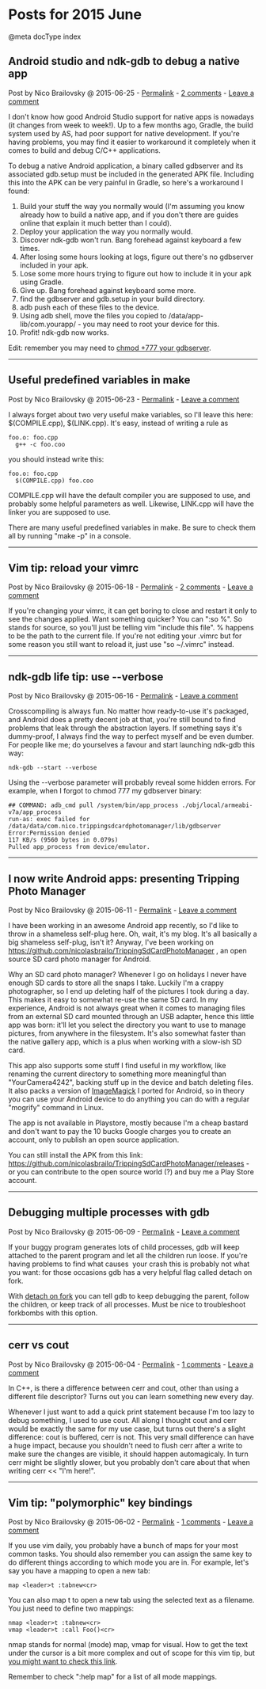 # Posts for 2015 June

@meta docType index

## Android studio and ndk-gdb to debug a native app

Post by Nico Brailovsky @ 2015-06-25 - [Permalink](md_blog/2015/0625_Androidstudioandndkgdbtodebuganativeapp.md)  - [2 comments](md_blog/2015/0625_Androidstudioandndkgdbtodebuganativeapp.md) - [Leave a comment](https://github.com/nicolasbrailo/nicolasbrailo.github.io/issues/new?title=Comment@md_blog/2015/0625_Androidstudioandndkgdbtodebuganativeapp.md&body=I%20have%20a%20comment!)

I don't know how good Android Studio support for native apps is nowadays (it changes from week to week!). Up to a few months ago, Gradle, the build system used by AS, had poor support for native development. If you're having problems, you may find it easier to workaround it completely when it comes to build and debug C/C++ applications.

To debug a native Android application, a binary called gdbserver and its associated gdb.setup must be included in the generated APK file. Including this into the APK can be very painful in Gradle, so here's a workaround I found:

1. Build your stuff the way you normally would (I'm assuming you know already how to build a native app, and if you don't there are guides online that explain it much better than I could).
2. Deploy your application the way you normally would.
3. Discover ndk-gdb won't run. Bang forehead against keyboard a few times.
4. After losing some hours looking at logs, figure out there's no gdbserver included in your apk.
5. Lose some more hours trying to figure out how to include it in your apk using Gradle.
6. Give up. Bang forehead against keyboard some more.
7. find the gdbserver and gdb.setup in your build directory.
8. adb push each of these files to the device.
9. Using adb shell, move the files you copied to /data/app-lib/com.yourapp/ - you may need to root your device for this.
10. Profit! ndk-gdb now works.

Edit: remember you may need to [chmod +777 your gdbserver](md_blog/2015/0616_ndkgdblifetipuseverbose.md).








---

## Useful predefined variables in make

Post by Nico Brailovsky @ 2015-06-23 - [Permalink](md_blog/2015/0623_Usefulpredefinedvariablesinmake.md)  - [Leave a comment](https://github.com/nicolasbrailo/nicolasbrailo.github.io/issues/new?title=Comment@md_blog/2015/0623_Usefulpredefinedvariablesinmake.md&body=I%20have%20a%20comment!)

I always forget about two very useful make variables, so I'll leave this here: $(COMPILE.cpp), $(LINK.cpp).
It's easy, instead of writing a rule as

```
foo.o: foo.cpp
  g++ -c foo.coo
```

you should instead write this:

```
foo.o: foo.cpp
  $(COMPILE.cpp) foo.coo
```

COMPILE.cpp will have the default compiler you are supposed to use, and probably some helpful parameters as well. Likewise, LINK.cpp will have the linker you are supposed to use.

There are many useful predefined variables in make. Be sure to check them all by running "make -p" in a console.





---

## Vim tip: reload your vimrc

Post by Nico Brailovsky @ 2015-06-18 - [Permalink](md_blog/2015/0618_Vimtipreloadyourvimrc.md)  - [2 comments](md_blog/2015/0618_Vimtipreloadyourvimrc.md) - [Leave a comment](https://github.com/nicolasbrailo/nicolasbrailo.github.io/issues/new?title=Comment@md_blog/2015/0618_Vimtipreloadyourvimrc.md&body=I%20have%20a%20comment!)

If you're changing your vimrc, it can get boring to close and restart it only to see the changes applied. Want something quicker? You can ":so %". So stands for source, so you'll just be telling vim "include this file". % happens to be the path to the current file. If you're not editing your .vimrc but for some reason you still want to reload it, just use "so ~/.vimrc" instead.








---

## ndk-gdb life tip: use --verbose

Post by Nico Brailovsky @ 2015-06-16 - [Permalink](md_blog/2015/0616_ndkgdblifetipuseverbose.md)  - [Leave a comment](https://github.com/nicolasbrailo/nicolasbrailo.github.io/issues/new?title=Comment@md_blog/2015/0616_ndkgdblifetipuseverbose.md&body=I%20have%20a%20comment!)

Crosscompiling is always fun. No matter how ready-to-use it's packaged, and Android does a pretty decent job at that, you're still bound to find problems that leak through the abstraction layers. If something says it's dummy-proof, I always find the way to perfect myself and be even dumber. For people like me; do yourselves a favour and start launching ndk-gdb this way:

```
ndk-gdb --start --verbose
```

Using the --verbose parameter will probably reveal some hidden errors. For example, when I forgot to chmod 777 my gdbserver binary:

```
## COMMAND: adb_cmd pull /system/bin/app_process ./obj/local/armeabi-v7a/app_process
run-as: exec failed for /data/data/com.nico.trippingsdcardphotomanager/lib/gdbserver Error:Permission denied
117 KB/s (9560 bytes in 0.079s)
Pulled app_process from device/emulator.
```





---

## I now write Android apps: presenting Tripping Photo Manager

Post by Nico Brailovsky @ 2015-06-11 - [Permalink](md_blog/2015/0611_InowwriteAndroidappspresentingTrippingPhotoManager.md)  - [Leave a comment](https://github.com/nicolasbrailo/nicolasbrailo.github.io/issues/new?title=Comment@md_blog/2015/0611_InowwriteAndroidappspresentingTrippingPhotoManager.md&body=I%20have%20a%20comment!)

I have been working in an awesome Android app recently, so I'd like to throw in a shameless self-plug here. Oh, wait, it's my blog. It's all basically a big shameless self-plug, isn't it? Anyway, I've been working on <https://github.com/nicolasbrailo/TrippingSdCardPhotoManager> , an open source SD card photo manager for Android.

Why an SD card photo manager? Whenever I go on holidays I never have enough SD cards to store all the snaps I take. Luckily I'm a crappy photographer, so I end up deleting half of the pictures I took during a day. This makes it easy to somewhat re-use the same SD card. In my experience, Android is not always great when it comes to managing files from an external SD card mounted through an USB adapter, hence this little app was born: it'll let you select the directory you want to use to manage pictures, from anywhere in the filesystem. It's also somewhat faster than the native gallery app, which is a plus when working with a slow-ish SD card.

This app also supports some stuff I find useful in my workflow, like renaming the current directory to something more meaningful than "YourCamera4242", backing stuff up in the device and batch deleting files. It also packs a version of [ImageMagick](http://www.imagemagick.org/script/index.php) I ported for Android, so in theory you can use your Android device to do anything you can do with a regular "mogrify" command in Linux.

The app is not available in Playstore, mostly because I'm a cheap bastard and don't want to pay the 10 bucks Google charges you to create an account, only to publish an open source application.

You can still install the APK from this link: <https://github.com/nicolasbrailo/TrippingSdCardPhotoManager/releases> - or you can contribute to the open source world (?) and buy me a Play Store account.





---

## Debugging multiple processes with gdb

Post by Nico Brailovsky @ 2015-06-09 - [Permalink](md_blog/2015/0609_Debuggingmultipleprocesseswithgdb.md)  - [Leave a comment](https://github.com/nicolasbrailo/nicolasbrailo.github.io/issues/new?title=Comment@md_blog/2015/0609_Debuggingmultipleprocesseswithgdb.md&body=I%20have%20a%20comment!)

If your buggy program generates lots of child processes, gdb will keep attached to the parent program and let all the children run loose. If you're having problems to find what causes  your crash this is probably not what you want: for those occasions gdb has a very helpful flag called detach on fork.

With [detach on fork](https://sourceware.org/gdb/onlinedocs/gdb/Forks.html) you can tell gdb to keep debugging the parent, follow the children, or keep track of all processes. Must be nice to troubleshoot forkbombs with this option.





---

## cerr vs cout

Post by Nico Brailovsky @ 2015-06-04 - [Permalink](md_blog/2015/0604_cerrvscout.md)  - [1 comments](md_blog/2015/0604_cerrvscout.md) - [Leave a comment](https://github.com/nicolasbrailo/nicolasbrailo.github.io/issues/new?title=Comment@md_blog/2015/0604_cerrvscout.md&body=I%20have%20a%20comment!)

In C++, is there a difference between cerr and cout, other than using a different file descriptor? Turns out you can learn something new every day.

Whenever I just want to add a quick print statement because I'm too lazy to debug something, I used to use cout. All along I thought cout and cerr would be exactly the same for my use case, but turns out there's a slight difference: cout is buffered, cerr is not. This very small difference can have a huge impact, because you shouldn't need to flush cerr after a write to make sure the changes are visible, it should happen automagicaly. In turn cerr might be slightly slower, but you probably don't care about that when writing cerr << "I'm here!".








---

## Vim tip: "polymorphic" key bindings

Post by Nico Brailovsky @ 2015-06-02 - [Permalink](md_blog/2015/0602_Vimtippolymorphickeybindings.md)  - [1 comments](md_blog/2015/0602_Vimtippolymorphickeybindings.md) - [Leave a comment](https://github.com/nicolasbrailo/nicolasbrailo.github.io/issues/new?title=Comment@md_blog/2015/0602_Vimtippolymorphickeybindings.md&body=I%20have%20a%20comment!)

If you use vim daily, you probably have a bunch of maps for your most common tasks. You should also remember you can assign the same key to do different things according to which mode you are
in. For example, let's say you have a mapping to open a new tab:

```
map <leader>t :tabnew<cr>
```

You can also map t to open a new tab using the selected text as a filename. You just need to define two mappings:

```
nmap <leader>t :tabnew<cr>
vmap <leader>t :call Foo()<cr>
```

nmap stands for normal (mode) map, vmap for visual. How to get the text under the cursor is a bit more complex and out of scope for this vim tip, but [you might want to check this link](http://vim.wikia.com/wiki/Mapping_keys_in_Vim_-_Tutorial_%28Part_1%29).

Remember to check ":help map" for a list of all mode mappings.






